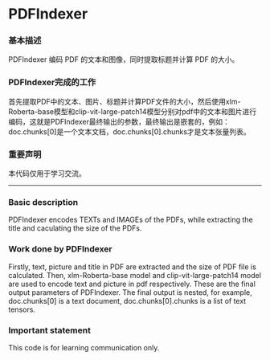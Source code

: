 # PDFIndexer
### 基本描述
 PDFIndexer 编码 PDF 的文本和图像，同时提取标题并计算 PDF 的大小。
 
### PDFIndexer完成的工作
 首先提取PDF中的文本、图片、标题并计算PDF文件的大小，然后使用xlm-Roberta-base模型和clip-vit-large-patch14模型分别对pdf中的文本和图片进行编码，这就是PDFIndexer最终输出的参数，最终输出是嵌套的，例如：doc.chunks[0]是一个文本文档，doc.chunks[0].chunks才是文本张量列表。
 
 ### 重要声明
  本代码仅用于学习交流。
  
 ---

### Basic description
PDFIndexer encodes TEXTs and IMAGEs of the PDFs, while extracting the title and caculating the size of the PDFs.

### Work done by PDFIndexer
Firstly, text, picture and title in PDF are extracted and the size of PDF file is calculated. Then, xlm-Roberta-base model and clip-vit-large-patch14 model are used to encode text and picture in pdf respectively. These are the final output parameters of PDFIndexer. The final output is nested, for example, doc.chunks[0] is a text document, doc.chunks[0].chunks is a list of text tensors.

### Important statement
This code is for learning communication only.
